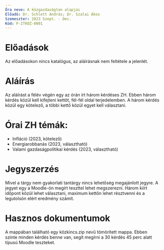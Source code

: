 ```yaml
---
Óra neve: A közgazdaságtan alapjai
Előadó: Dr. Schlett András; Dr. Szalai Ákos
Szemeszter: 2023 Szept. - Dec.
Kód: P-ITKOZ-0001
---
```

# Előadások
Az előadásokon nincs katalógus, az aláírásnak nem feltétele a jelenlét.
# Aláírás
Az aláírást a félév végén egy az órán írt három kérdéses ZH. Ebben három kérdés közül kell kifejteni kettőt, fél-fél oldal terjedelemben. A három kérdés közül egy kötelező, a többi kettő közül egyet kell választani. 
# Órai ZH témák:
- Infláció (2023, kötelező)
- Energiarobbanás (2023, választható)
- Valami gazdaságpolitikai kérdés (2023, választható)
# Jegyszerzés
Mivel a tárgy nem gyakorlati tantárgy nincs lehetőség megajánlott jegyre. A jegyet egy a Moodle-ön megírt teszttel lehet megszerezni. Három kiírt időpont közül lehet választani, maximum kettőn lehet résztvenni és a legutolsón elért eredmény számít.
# Hasznos dokumentumok
A mappában található egy közkincs.zip nevű tömörített mappa. Ebben szinte minden kérdés benne van, segít megírni a 30 kérdés 45 perc alatt típusú Moodle teszteket.